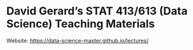 # David Gerard’s STAT 413/613 (Data Science) Teaching Materials

Website: <https://data-science-master.github.io/lectures/>
